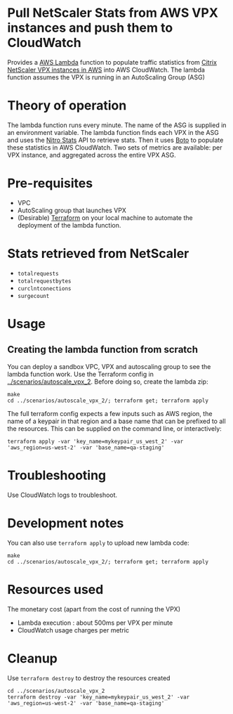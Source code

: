 # Pull NetScaler Stats from AWS VPX instances and push them to CloudWatch
Provides a [AWS Lambda](https://aws.amazon.com/lambda) function to populate traffic statistics from [Citrix NetScaler VPX instances in AWS](https://aws.amazon.com/marketplace/seller-profile?id=fb9c6078-b60f-47f6-8622-49d5e1d5aca7) into AWS CloudWatch.  The lambda function assumes the VPX is running in an AutoScaling Group (ASG)


# Theory of operation
The lambda function runs every minute. The name of the ASG is supplied in an environment variable. The lambda function finds each VPX in the ASG and uses the [Nitro Stats](https://docs.citrix.com/en-us/netscaler/11-1/nitro-api/nitro-rest/api-reference/statistics.html) API to retrieve stats. Then it uses [Boto](http://boto3.readthedocs.io/en/latest/) to populate these statistics in AWS CloudWatch. Two sets of metrics are available: per VPX instance, and aggregated across the entire VPX ASG.


# Pre-requisites

* VPC
* AutoScaling group that launches VPX
* (Desirable) [Terraform](https://terraform.io) on your local machine to automate the deployment of the lambda function.

# Stats retrieved from NetScaler
* `totalrequests`
* `totalrequestbytes`
* `curclntconections`
* `surgecount`



# Usage

## Creating the lambda function from scratch
You can deploy a sandbox VPC, VPX and autoscaling group to see the lambda function work. 
Use the Terraform config in [../scenarios/autoscale_vpx_2](../scenarios/autoscale_vpx_2/). Before doing so, create the lambda zip:

```
make  
cd ../scenarios/autoscale_vpx_2/; terraform get; terraform apply
```

The full terraform config expects a few  inputs such as AWS region, the name of a keypair in that region and a base name that can be prefixed to all the resources.  This can be supplied on the command line, or interactively:

```
terraform apply -var 'key_name=mykeypair_us_west_2' -var 'aws_region=us-west-2' -var 'base_name=qa-staging'

```

# Troubleshooting
Use CloudWatch logs to troubleshoot.

# Development notes

You can also use `terraform apply` to upload new lambda code:

```
make 
cd ../scenarios/autoscale_vpx_2/; terraform get; terraform apply
```

# Resources used
The monetary cost (apart from the cost of running the VPX)
* Lambda execution : about 500ms per VPX per minute
* CloudWatch usage charges per metric

# Cleanup
Use `terraform destroy` to destroy the resources created 

```
cd ../scenarios/autoscale_vpx_2
terraform destroy -var 'key_name=mykeypair_us_west_2' -var 'aws_region=us-west-2' -var 'base_name=qa-staging'
```
